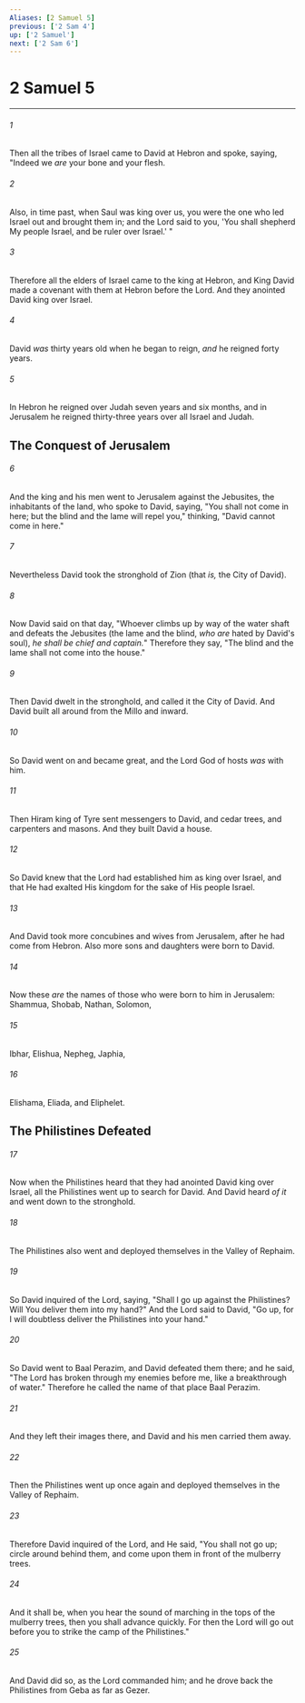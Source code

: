 ```yaml
---
Aliases: [2 Samuel 5]
previous: ['2 Sam 4']
up: ['2 Samuel']
next: ['2 Sam 6']
---
```

# 2 Samuel 5

***


###### 1 
Then all the tribes of Israel came to David at Hebron and spoke, saying, "Indeed we _are_ your bone and your flesh. 

###### 2 
Also, in time past, when Saul was king over us, you were the one who led Israel out and brought them in; and the Lord said to you, 'You shall shepherd My people Israel, and be ruler over Israel.' " 

###### 3 
Therefore all the elders of Israel came to the king at Hebron, and King David made a covenant with them at Hebron before the Lord. And they anointed David king over Israel. 

###### 4 
David _was_ thirty years old when he began to reign, _and_ he reigned forty years. 

###### 5 
In Hebron he reigned over Judah seven years and six months, and in Jerusalem he reigned thirty-three years over all Israel and Judah.

## The Conquest of Jerusalem 

###### 6 
And the king and his men went to Jerusalem against the Jebusites, the inhabitants of the land, who spoke to David, saying, "You shall not come in here; but the blind and the lame will repel you," thinking, "David cannot come in here." 

###### 7 
Nevertheless David took the stronghold of Zion (that _is,_ the City of David). 

###### 8 
Now David said on that day, "Whoever climbs up by way of the water shaft and defeats the Jebusites (the lame and the blind, _who are_ hated by David's soul), _he shall be chief and captain._" Therefore they say, "The blind and the lame shall not come into the house." 

###### 9 
Then David dwelt in the stronghold, and called it the City of David. And David built all around from the Millo and inward. 

###### 10 
So David went on and became great, and the Lord God of hosts _was_ with him. 

###### 11 
Then Hiram king of Tyre sent messengers to David, and cedar trees, and carpenters and masons. And they built David a house. 

###### 12 
So David knew that the Lord had established him as king over Israel, and that He had exalted His kingdom for the sake of His people Israel. 

###### 13 
And David took more concubines and wives from Jerusalem, after he had come from Hebron. Also more sons and daughters were born to David. 

###### 14 
Now these _are_ the names of those who were born to him in Jerusalem: Shammua, Shobab, Nathan, Solomon, 

###### 15 
Ibhar, Elishua, Nepheg, Japhia, 

###### 16 
Elishama, Eliada, and Eliphelet.

## The Philistines Defeated 

###### 17 
Now when the Philistines heard that they had anointed David king over Israel, all the Philistines went up to search for David. And David heard _of it_ and went down to the stronghold. 

###### 18 
The Philistines also went and deployed themselves in the Valley of Rephaim. 

###### 19 
So David inquired of the Lord, saying, "Shall I go up against the Philistines? Will You deliver them into my hand?" And the Lord said to David, "Go up, for I will doubtless deliver the Philistines into your hand." 

###### 20 
So David went to Baal Perazim, and David defeated them there; and he said, "The Lord has broken through my enemies before me, like a breakthrough of water." Therefore he called the name of that place Baal Perazim. 

###### 21 
And they left their images there, and David and his men carried them away. 

###### 22 
Then the Philistines went up once again and deployed themselves in the Valley of Rephaim. 

###### 23 
Therefore David inquired of the Lord, and He said, "You shall not go up; circle around behind them, and come upon them in front of the mulberry trees. 

###### 24 
And it shall be, when you hear the sound of marching in the tops of the mulberry trees, then you shall advance quickly. For then the Lord will go out before you to strike the camp of the Philistines." 

###### 25 
And David did so, as the Lord commanded him; and he drove back the Philistines from Geba as far as Gezer.
